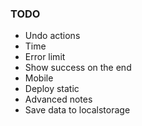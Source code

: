 ### TODO

- Undo actions
- Time
- Error limit
- Show success on the end
- Mobile
- Deploy static
- Advanced notes
- Save data to localstorage
